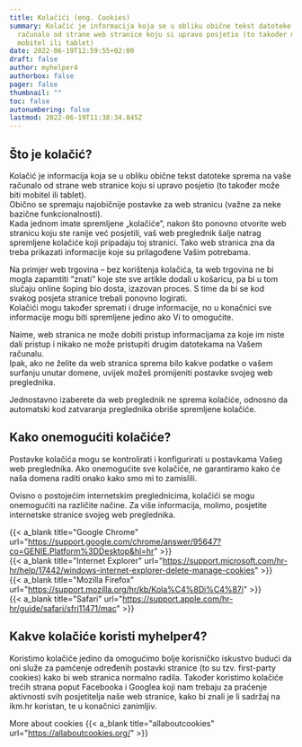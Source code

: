 ```yaml
---
title: Kolačići (eng. Cookies)
summary: Kolačić je informacija koja se u obliku obične tekst datoteke sprema na vaše
  računalo od strane web stranice koju si upravo posjetio (to također može biti
  mobitel ili tablet)
date: 2022-06-19T12:59:55+02:00
draft: false
author: myhelper4
authorbox: false
pager: false
thumbnail: ""
toc: false
autonumbering: false
lastmod: 2022-06-19T11:38:34.845Z
---
```


<!--
# weight: 2 # redoslijed postova, weight: 1 je prvi
# slug =>> mijenja link iz /posts/creating-a-new-theme/ u posts/nova-tema/
# slug: "nova tema" 
-->

## Što je kolačić?

Kolačić je informacija koja se u obliku obične tekst datoteke sprema na vaše računalo od strane web stranice koju si upravo posjetio (to također može biti mobitel ili tablet).\
Obično se spremaju najobičnije postavke za web stranicu (važne za neke bazične funkcionalnosti).\
Kada jednom imate spremljene „kolačiće”, nakon što ponovno otvorite web stranicu koju ste ranije već posjetili, vaš web preglednik šalje natrag spremljene kolačiće koji pripadaju toj stranici. Tako web stranica zna da treba prikazati informacije koje su prilagođene Vašim potrebama.

Na primjer web trgovina – bez korištenja kolačića, ta web trgovina ne bi mogla zapamtiti “znati” koje ste sve artikle dodali u košaricu, pa bi u tom slučaju online šoping bio dosta, izazovan proces. S time da bi se kod svakog posjeta stranice trebali ponovno logirati.\
Kolačići mogu također spremati i druge informacije, no u konačnici sve informacije mogu biti spremljene jedino ako Vi to omogućite.

Naime, web stranica ne može dobiti pristup informacijama za koje im niste dali pristup i nikako ne može pristupiti drugim datotekama na Vašem računalu.\
Ipak, ako ne želite da web stranica sprema bilo kakve podatke o vašem surfanju unutar domene, uvijek možeš promijeniti postavke svojeg web preglednika.

Jednostavno izaberete da web preglednik ne sprema kolačiće, odnosno da automatski kod zatvaranja preglednika obriše spremljene kolačiće.

## Kako onemogućiti kolačiće?

Postavke kolačića mogu se kontrolirati i konfigurirati u postavkama Vašeg web preglednika. Ako onemogućite sve kolačiće, ne garantiramo kako će naša domena raditi onako kako smo mi to zamislili.

Ovisno o postojećim internetskim preglednicima, kolačići se mogu onemogućiti na različite načine. Za više informacija, molimo, posjetite internetske stranice svojeg web preglednika.

{{< a_blank title="Google Chrome" url="https://support.google.com/chrome/answer/95647?co=GENIE.Platform%3DDesktop&hl=hr" >}}\
{{< a_blank title="Internet Explorer" url="https://support.microsoft.com/hr-hr/help/17442/windows-internet-explorer-delete-manage-cookies" >}}\
{{< a_blank title="Mozilla Firefox" url="https://support.mozilla.org/hr/kb/Kola%C4%8Di%C4%87i" >}}\
{{< a_blank title="Safari" url="https://support.apple.com/hr-hr/guide/safari/sfri11471/mac" >}}


## Kakve kolačiće koristi myhelper4?

Koristimo kolačiće jedino da omogućimo bolje korisničko iskustvo budući da oni služe za pamćenje određenih postavki stranice (to su tzv. first-party cookies) kako bi web stranica normalno radila. Također koristimo kolačiće trećih strana poput Facebooka i Googlea koji nam trebaju za praćenje aktivnosti svih posjetitelja naše web stranice, kako bi znali je li sadržaj na ikm.hr koristan, te u konačnici zanimljiv. 

More about cookies {{< a_blank title="allaboutcookies" url="https://allaboutcookies.org/" >}}
